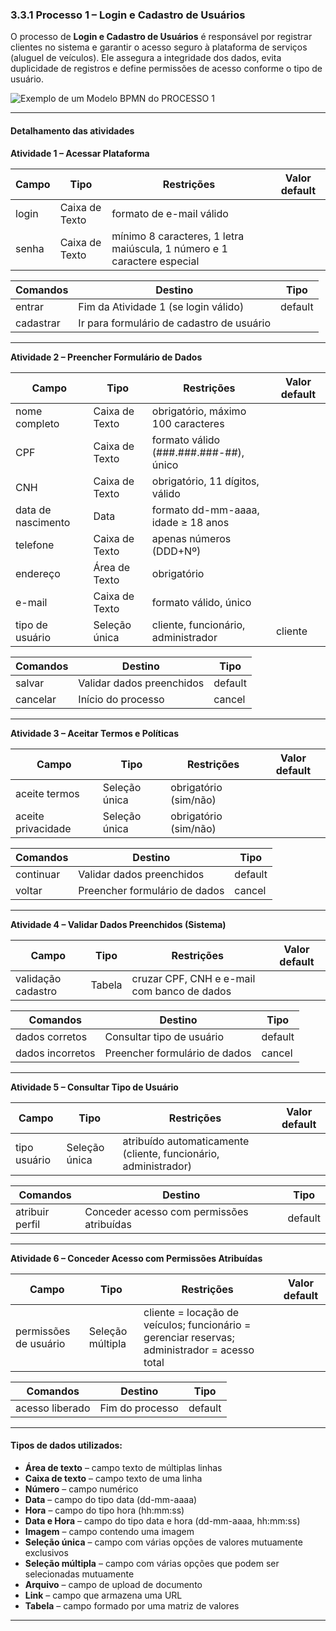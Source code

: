 ### 3.3.1 Processo 1 – Login e Cadastro de Usuários

O processo de **Login e Cadastro de Usuários** é responsável por registrar clientes no sistema e garantir o acesso seguro à plataforma de serviços (aluguel de veículos). Ele assegura a integridade dos dados, evita duplicidade de registros e define permissões de acesso conforme o tipo de usuário.

![Exemplo de um Modelo BPMN do PROCESSO 1](../images/process.png "Modelo BPMN do Processo 1.")

---

#### Detalhamento das atividades

**Atividade 1 – Acessar Plataforma**

| **Campo** | **Tipo**       | **Restrições**                                                         | **Valor default** |
|-----------|----------------|------------------------------------------------------------------------|-------------------|
| login     | Caixa de Texto | formato de e-mail válido                                               |                   |
| senha     | Caixa de Texto | mínimo 8 caracteres, 1 letra maiúscula, 1 número e 1 caractere especial|                   |

| **Comandos**   | **Destino**                               | **Tipo**   |
|----------------|-------------------------------------------|------------|
| entrar         | Fim da Atividade 1 (se login válido)      | default    |
| cadastrar      | Ir para formulário de cadastro de usuário |            |

---

**Atividade 2 – Preencher Formulário de Dados**

| **Campo**          | **Tipo**        | **Restrições**                           | **Valor default** |
|--------------------|-----------------|------------------------------------------|-------------------|
| nome completo      | Caixa de Texto  | obrigatório, máximo 100 caracteres       |                   |
| CPF                | Caixa de Texto  | formato válido (###.###.###-##), único   |                   |
| CNH                | Caixa de Texto  | obrigatório, 11 dígitos, válido          |                   |
| data de nascimento | Data            | formato dd-mm-aaaa, idade ≥ 18 anos      |                   |
| telefone           | Caixa de Texto  | apenas números (DDD+Nº)                  |                   |
| endereço           | Área de Texto   | obrigatório                              |                   |
| e-mail             | Caixa de Texto  | formato válido, único                    |                   |
| tipo de usuário    | Seleção única   | cliente, funcionário, administrador      | cliente           |

| **Comandos**   | **Destino**                      | **Tipo**   |
|----------------|----------------------------------|------------|
| salvar         | Validar dados preenchidos        | default    |
| cancelar       | Início do processo               | cancel     |

---

**Atividade 3 – Aceitar Termos e Políticas**

| **Campo**            | **Tipo**        | **Restrições**           | **Valor default** |
|----------------------|-----------------|--------------------------|-------------------|
| aceite termos        | Seleção única   | obrigatório (sim/não)    |                   |
| aceite privacidade   | Seleção única   | obrigatório (sim/não)    |                   |

| **Comandos**   | **Destino**                     | **Tipo**   |
|----------------|---------------------------------|------------|
| continuar      | Validar dados preenchidos       | default    |
| voltar         | Preencher formulário de dados   | cancel     |

---

**Atividade 4 – Validar Dados Preenchidos (Sistema)**

| **Campo**             | **Tipo** | **Restrições**                                        | **Valor default** |
|-----------------------|----------|-------------------------------------------------------|-------------------|
| validação cadastro    | Tabela   | cruzar CPF, CNH e e-mail com banco de dados           |                   |

| **Comandos**   | **Destino**                     | **Tipo**   |
|----------------|---------------------------------|------------|
| dados corretos | Consultar tipo de usuário       | default    |
| dados incorretos | Preencher formulário de dados | cancel     |

---

**Atividade 5 – Consultar Tipo de Usuário**

| **Campo**      | **Tipo**        | **Restrições**                                 | **Valor default** |
|----------------|-----------------|------------------------------------------------|-------------------|
| tipo usuário   | Seleção única   | atribuído automaticamente (cliente, funcionário, administrador) |                   |

| **Comandos**   | **Destino**                           | **Tipo**   |
|----------------|---------------------------------------|------------|
| atribuir perfil| Conceder acesso com permissões atribuídas | default    |

---

**Atividade 6 – Conceder Acesso com Permissões Atribuídas**

| **Campo**              | **Tipo**        | **Restrições**                                                        | **Valor default** |
|------------------------|-----------------|-----------------------------------------------------------------------|-------------------|
| permissões de usuário  | Seleção múltipla| cliente = locação de veículos; funcionário = gerenciar reservas; administrador = acesso total |                   |

| **Comandos**   | **Destino**           | **Tipo**   |
|----------------|-----------------------|------------|
| acesso liberado| Fim do processo       | default    |

---

#### Tipos de dados utilizados:

- **Área de texto** – campo texto de múltiplas linhas  
- **Caixa de texto** – campo texto de uma linha  
- **Número** – campo numérico  
- **Data** – campo do tipo data (dd-mm-aaaa)  
- **Hora** – campo do tipo hora (hh:mm:ss)  
- **Data e Hora** – campo do tipo data e hora (dd-mm-aaaa, hh:mm:ss)  
- **Imagem** – campo contendo uma imagem  
- **Seleção única** – campo com várias opções de valores mutuamente exclusivos  
- **Seleção múltipla** – campo com várias opções que podem ser selecionadas mutuamente  
- **Arquivo** – campo de upload de documento  
- **Link** – campo que armazena uma URL  
- **Tabela** – campo formado por uma matriz de valores  

---
